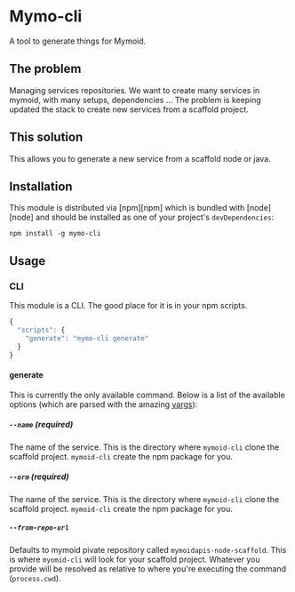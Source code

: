# Mymo-cli

A tool to generate things for Mymoid.

## The problem

Managing services repositories. We want to create many services in mymoid, with
many setups, dependencies ... The problem is keeping updated the stack to create
new services from a scaffold project.

## This solution

This allows you to generate a new service from a scaffold node or java.

## Installation

This module is distributed via [npm][npm] which is bundled with [node][node] and
should be installed as one of your project's `devDependencies`:

```
npm install -g mymo-cli
```

## Usage

### CLI

This module is a CLI. The good place for it is in your npm scripts.

```javascript
{
  "scripts": {
    "generate": "mymo-cli generate"
  }
}
```

#### generate

This is currently the only available command. Below is a list of the available
options (which are parsed with the amazing
[yargs](https://github.com/yargs/yargs)):

##### `--name` (required)

The name of the service. This is the directory where `mymoid-cli` clone the
scaffold project. `mymoid-cli` create the npm package for you.

##### `--orm` (required)

The name of the service. This is the directory where `mymoid-cli` clone the
scaffold project. `mymoid-cli` create the npm package for you.

##### `--from-repo-url`

Defaults to mymoid pivate repository called `mymoidapis-node-scaffold`. This is
where `myomid-cli` will look for your scaffold project. Whatever you provide
will be resolved as relative to where you're executing the command
(`process.cwd`).
